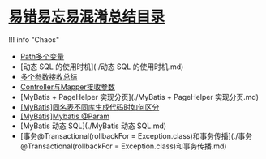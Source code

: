 # [易错易忘易混淆总结目录](../../index.md)
!!! info "Chaos"
- [Path多个变量](./Path多个变量.md)
- [动态 SQL 的使用时机](./动态 SQL 的使用时机.md)
- [多个参数接收总结](./多个参数接收总结.md)
- [Controller与Mapper接收参数](./Controller与Mapper接收参数.md)
- [MyBatis + PageHelper 实现分页](./MyBatis + PageHelper 实现分页.md)
- [[MyBatis]同名表不同库生成代码时如何区分](./[MyBatis]同名表不同库.md)
- [[MyBatis]Mybatis @Param](./Mybatis%20@Param.md)
- [MyBatis 动态 SQL](./MyBatis 动态 SQL.md)
- [事务@Transactional(rollbackFor = Exception.class)和事务传播](./事务@Transactional(rollbackFor = Exception.class)和事务传播.md)










